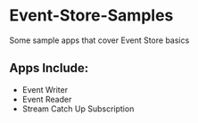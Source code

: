 # Event-Store-Samples
Some sample apps that cover Event Store basics

## Apps Include:
- Event Writer
- Event Reader
- Stream Catch Up Subscription
